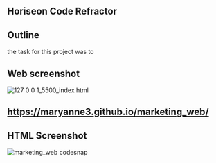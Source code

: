 ## Horiseon Code Refractor 
## Outline  
the task for this project was to 


## Web screenshot
![127 0 0 1_5500_index html](https://user-images.githubusercontent.com/113936470/193471876-22b4c539-42f2-416e-b371-6c448c4551e0.png)
## https://maryanne3.github.io/marketing_web/


## HTML Screenshot 
![marketing_web codesnap](https://user-images.githubusercontent.com/113936470/193470625-0e5098ad-1817-4d28-810e-aee9eb6d2000.png)


